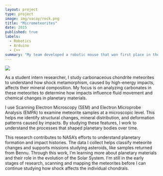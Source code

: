 ```yaml
---
layout: project
type: project
image: img/vacay/rock.png
title: "Micrometeorites"
date: 2015
published: true
labels:
  - Robotics
  - Arduino
  - C++
summary: "My team developed a robotic mouse that won first place in the 2015 UH Micromouse competition."
---
```


<div class="container-fluid">
    <img src="/img/vacay/rock.png" class="img-fluid w-100">
</div>




As a student intern researcher, I study carbonaceous chondrite meteorites to understand how shock metamorphism, caused by high-energy impacts, affects their mineral composition. My focus is on analyzing carbonates in these meteorites to determine how impacts influence fluid movement and chemical changes in planetary materials.

I use Scanning Electron Microscopy (SEM) and Electron Microprobe Analysis (EMPA) to examine meteorite samples at a microscopic level. This helps me identify structural changes, mineral distribution, and deformation patterns caused by impacts. By studying these features, I work to understand the processes that shaped planetary bodies over time.

This research contributes to NASA’s efforts to understand planetary formation and impact histories. The data I collect helps classify meteorite changes and supports missions studying asteroids, like samples returned from Bennu. Through this work, I’m learning more about planetary materials and their role in the evolution of the Solar System. I'm still in the early stages of research, scanning and mapping the meteorites before I can continue studying how shock affects the individual chondrals.
